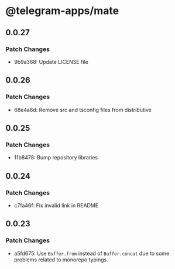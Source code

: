 # @telegram-apps/mate

## 0.0.27

### Patch Changes

- 9b9a368: Update LICENSE file

## 0.0.26

### Patch Changes

- 68e4a6d: Remove src and tsconfig files from distributive

## 0.0.25

### Patch Changes

- 11b8478: Bump repository libraries

## 0.0.24

### Patch Changes

- c7fa46f: Fix invalid link in README

## 0.0.23

### Patch Changes

- a5fd675: Use `Buffer.from` instead of `Buffer.concat` due to some problems related to monorepo typings.
